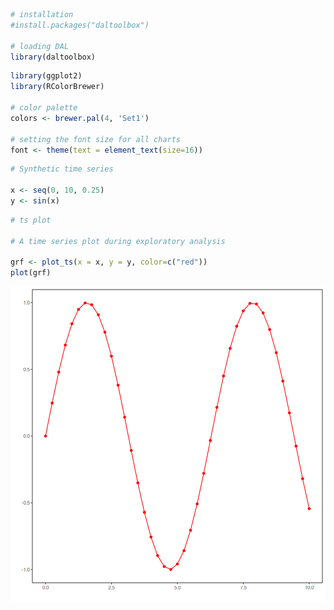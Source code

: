 
``` r
# installation 
#install.packages("daltoolbox")

# loading DAL
library(daltoolbox) 
```


``` r
library(ggplot2)
library(RColorBrewer)

# color palette
colors <- brewer.pal(4, 'Set1')

# setting the font size for all charts
font <- theme(text = element_text(size=16))
```


``` r
# Synthetic time series

x <- seq(0, 10, 0.25)
y <- sin(x)
```


``` r
# ts plot

# A time series plot during exploratory analysis

grf <- plot_ts(x = x, y = y, color=c("red"))
plot(grf)
```

![plot of chunk unnamed-chunk-4](fig/grf_ts/unnamed-chunk-4-1.png)


